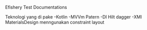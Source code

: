 Efishery Test Documentations

Teknologi yang di pake
-Kotlin
-MVVm Patern
-DI Hilt dagger
-XMl MaterialsDesign menngunakan constraint layout